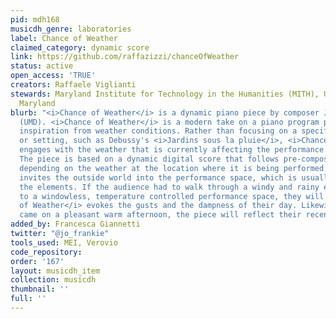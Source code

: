 ```yaml
---
pid: mdh168
musicdh_genre: laboratories
label: Chance of Weather
claimed_category: dynamic score
link: https://github.com/raffazizzi/chanceOfWeather
status: active
open_access: 'TRUE'
creators: Raffaele Viglianti
stewards: Maryland Institute for Technology in the Humanities (MITH), University of
  Maryland
blurb: "<i>Chance of Weather</i> is a dynamic piano piece by composer Joseph L. Arkfeld
  (UMD). <i>Chance of Weather</i> is a modern take on a piano program piece that takes
  inspiration from weather conditions. Rather than focusing on a specific condition
  or setting, such as Debussy's <i>Jardins sous la pluie</i>, <i>Chance of Weather</i>
  engages with the weather that is currently affecting the performance environment.
  The piece is based on a dynamic digital score that follows pre-composed patterns
  depending on the weather at the location where it is being performed. The piece
  invites the outside world into the performance space, which is usually sterile to
  the elements. If the audience had to walk through a windy and rainy evening to get
  to a windowless, temperature controlled performance space, they will find that <i>Chance
  of Weather</i> evokes the gusts and the dampness of their day. Likewise, if they
  came on a pleasant warm afternoon, the piece will reflect their recent experience."
added_by: Francesca Giannetti
twitter: "@jo_frankie"
tools_used: MEI, Verovio
code_repository: 
order: '167'
layout: musicdh_item
collection: musicdh
thumbnail: ''
full: ''
---
```

